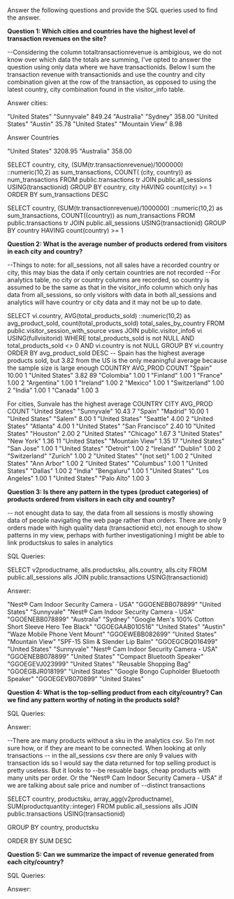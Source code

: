 Answer the following questions and provide the SQL queries used to find the answer.

    
**Question 1: Which cities and countries have the highest level of transaction revenues on the site?**

--Considering the column totaltransactionrevenue is ambigious, we do not know over which data the totals are summing, I've opted to answer the question using only data where we have transactionids. Below I sum the transaction revenue with transactionids and use the country and city combination given at the row of the transaction, as opposed to using the latest country, city combination found in the visitor_info  table.


Answer cities:

"United States"  "Sunnyvale"	849.24
"Australia"	"Sydney"	358.00
"United States"	"Austin"	35.78
"United States"	"Mountain View"	8.98

Answer Countries 

"United States"	3208.95	
"Australia"	358.00	


SELECT country, city, 
	(SUM(tr.transactionrevenue)/1000000) ::numeric(10,2) as sum_transactions,
	COUNT( (city, country)) as num_transactions 
FROM public.transactions tr
JOIN public.all_sessions USING(transactionid)
GROUP BY country, city
HAVING count(city) >= 1
ORDER BY sum_transactions DESC

SELECT country, 
	(SUM(tr.transactionrevenue)/1000000) ::numeric(10,2) as sum_transactions,
	COUNT((country)) as num_transactions 
FROM public.transactions tr
JOIN public.all_sessions USING(transactionid)
GROUP BY country
HAVING count(country) >= 1

**Question 2: What is the average number of products ordered from visitors in each city and country?**

--Things to note: for all_sessions, not all sales have a recorded country or city, this may bias the data if only certain countries are not recorded 
--For analytics table, no city or country columns are recorded, so country is assumed to be the same as that in the visitor_info column which only has data from all_sessions, so only visitors with data in both all_sessions and analytics will have country or city data and it may not be up to date.

SELECT vi.country, AVG(total_products_sold) ::numeric(10,2) as avg_product_sold, count(total_products_sold) total_sales_by_country
FROM public.visitor_session_with_source vsws
JOIN public.visitor_info6 vi USING(fullvisitorid)
WHERE total_products_sold is not NULL
	AND total_products_sold <> 0
	AND vi.country is not NULL
GROUP BY vi.country
ORDER BY avg_product_sold DESC
-- Spain has the highest average products sold, but 3.82 from the US is the only meaningful average because the sample size is large enough
COUNTRY		AVG_PROD COUNT
"Spain"		10.00	1
"United States"	3.82	89
"Colombia"	1.00	1
"Finland"	1.00	1
"France"	1.00	2
"Argentina"	1.00	1
"Ireland"	1.00	2
"Mexico"	1.00	1
"Switzerland"	1.00	2
"India"	1.00	1
"Canada"	1.00	3

For cities, Sunvale has the highest average 
COUNTRY		CITY		AVG_PROD COUNT
"United States"	"Sunnyvale"	10.43	7
"Spain"		"Madrid"	10.00	1
"United States"	"Salem"	8.00	1
"United States"	"Seattle"	4.00	2
"United States"	"Atlanta"	4.00	1
"United States"	"San Francisco"	2.40	10
"United States"	"Houston"	2.00	2
"United States"	"Chicago"	1.67	3
"United States"	"New York"	1.36	11
"United States"	"Mountain View"	1.35	17
"United States"	"San Jose"	1.00	1
"United States"	"Detroit"	1.00	2
"Ireland"	"Dublin"	1.00	2
"Switzerland"	"Zurich"	1.00	2
"United States"	"(not set)"	1.00	2
"United States"	"Ann Arbor"	1.00	2
"United States"	"Columbus"	1.00	1
"United States"	"Dallas"	1.00	2
"India"		"Bengaluru"	1.00	1
"United States"	"Los Angeles"	1.00	1
"United States"	"Palo Alto"	1.00	3

**Question 3: Is there any pattern in the types (product categories) of products ordered from visitors in each city and country?**

-- not enought data to say, the data from all sessions is mostly showing data of people navigating the web page rather than orders. There are only 9 orders made with high quality data (transactionid etc), not enough to show patterns in my view, perhaps with further investigationing I might be able to link productskus to sales in analytics  

SQL Queries:

SELECT  v2productname, alls.productsku, alls.country, alls.city
FROM public.all_sessions alls
JOIN public.transactions USING(transactionid)


Answer:

"Nest® Cam Indoor Security Camera - USA"	"GGOENEBB078899"	"United States"	"Sunnyvale"
"Nest® Cam Indoor Security Camera - USA"	"GGOENEBB078899"	"Australia"	"Sydney"
"Google Men's 100% Cotton Short Sleeve Hero Tee Black"	"GGOEGAAB010516"	"United States"	"Austin"
"Waze Mobile Phone Vent Mount"	"GGOEWEBB082699"	"United States"	"Mountain View"
"SPF-15 Slim & Slender Lip Balm"	"GGOEGCBQ016499"	"United States"	"Sunnyvale"
"Nest® Cam Indoor Security Camera - USA"	"GGOENEBB078899"	"United States"	
"Compact Bluetooth Speaker"	"GGOEGEVJ023999"	"United States"	
"Reusable Shopping Bag"	"GGOEGBJR018199"	"United States"	
"Google Bongo Cupholder Bluetooth Speaker"	"GGOEGEVB070899"	"United States"	





**Question 4: What is the top-selling product from each city/country? Can we find any pattern worthy of noting in the products sold?**


SQL Queries:


Answer:

--There are many products without a sku in the analytics csv. So I'm not sure how, or if  they are meant to be connected. When looking at only transactions 
-- in the all_sessions csv there are only 9 values with transaction ids so I would say the data returned for top selling product is pretty useless. But it looks to --be resuable bags, cheap products with many units per order. Or the "Nest® Cam Indoor Security Camera - USA" if we are talking about sale price and number of 
--distinct transactions 

SELECT  country, productsku, array_agg(v2productname), SUM(productquantity::integer)
FROM public.all_sessions alls
JOIN public.transactions USING(transactionid)

GROUP BY country, productsku

ORDER BY SUM DESC





**Question 5: Can we summarize the impact of revenue generated from each city/country?**

SQL Queries:



Answer:







